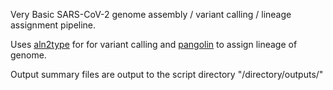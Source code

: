 Very Basic SARS-CoV-2 genome assembly / variant calling / lineage assignment pipeline.

Uses [aln2type](https://github.com/connor-lab/aln2type) for for variant calling and [pangolin](https://github.com/cov-lineages/pangolin) to assign lineage of genome.

Output summary files are output to the script directory "/directory/outputs/"
